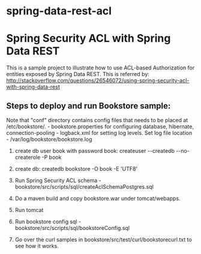 spring-data-rest-acl
====================

# Spring Security ACL with Spring Data REST

This is a sample project to illustrate how to use ACL-based Authorization for entities exposed by Spring Data REST.
This is referred by:
http://stackoverflow.com/questions/26546072/using-spring-security-acl-with-spring-data-rest

## Steps to deploy and run Bookstore sample:

Note that "conf" directory contains config files that needs to be placed at /etc/bookstore/.
	- bookstore.properties for configuring database, hibernate, connection-pooling
	- logback.xml for setting log levels. Set log file location - /var/log/bookstore/bookstore.log

1. create db user book with password book:
	createuser --createdb --no-createrole -P book

2. create db:
	createdb bookstore -O book -E 'UTF8'

3. Run Spring Security ACL schema -  bookstore/src/scripts/sql/createAclSchemaPostgres.sql

4. Do a maven build and copy bookstore.war under tomcat/webapps.

5. Run tomcat

6. Run bookstore config sql - bookstore/src/scripts/sql/bookstoreConfig.sql

7. Go over the curl samples in bookstore/src/test/curl/bookstorecurl.txt to see how it works.



